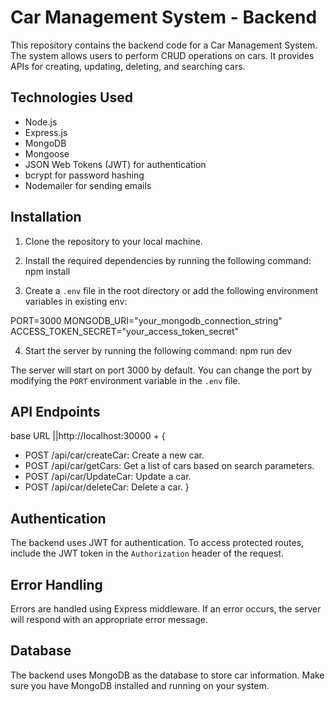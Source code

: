 # Car Management System - Backend

This repository contains the backend code for a Car Management System. The system allows users to perform CRUD  operations on cars. It provides APIs for creating, updating, deleting, and searching cars.

## Technologies Used

- Node.js
- Express.js
- MongoDB
- Mongoose
- JSON Web Tokens (JWT) for authentication
- bcrypt for password hashing
- Nodemailer for sending emails

## Installation

1. Clone the repository to your local machine.

2. Install the required dependencies by running the following command:
npm install 


3. Create a `.env` file in the root directory  or  add the following environment variables in existing env:

PORT=3000
MONGODB_URI="your_mongodb_connection_string"
ACCESS_TOKEN_SECRET="your_access_token_secret"

4. Start the server by running the following command:
npm run dev


The server will start on port 3000 by default. You can change the port by modifying the `PORT` environment variable in the `.env` file.

## API Endpoints

base URL ||http://localhost:30000 + 
{
- POST /api/car/createCar: Create a new car.
- POST /api/car/getCars: Get a list of cars based on search parameters.
- POST /api/car/UpdateCar: Update a car.
- POST /api/car/deleteCar: Delete a car.
}

## Authentication

The backend uses JWT for authentication. To access protected routes, include the JWT token in the `Authorization` header of the request.

## Error Handling

Errors are handled using Express middleware. If an error occurs, the server will respond with an appropriate error message.

## Database

The backend uses MongoDB as the database to store car information. Make sure you have MongoDB installed and running on your system.



